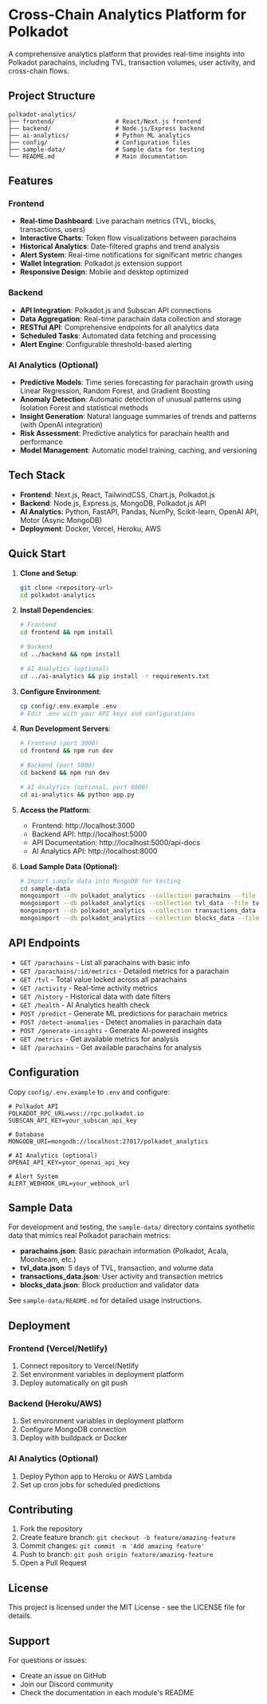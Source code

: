 Cross-Chain Analytics Platform for Polkadot
=============================================

A comprehensive analytics platform that provides real-time insights into Polkadot parachains,
including TVL, transaction volumes, user activity, and cross-chain flows.

## Project Structure

```
polkadot-analytics/
├── frontend/                 # React/Next.js frontend
├── backend/                  # Node.js/Express backend
├── ai-analytics/             # Python ML analytics
├── config/                   # Configuration files
├── sample-data/              # Sample data for testing
└── README.md                 # Main documentation
```

## Features

### Frontend
- **Real-time Dashboard**: Live parachain metrics (TVL, blocks, transactions, users)
- **Interactive Charts**: Token flow visualizations between parachains
- **Historical Analytics**: Date-filtered graphs and trend analysis
- **Alert System**: Real-time notifications for significant metric changes
- **Wallet Integration**: Polkadot.js extension support
- **Responsive Design**: Mobile and desktop optimized

### Backend
- **API Integration**: Polkadot.js and Subscan API connections
- **Data Aggregation**: Real-time parachain data collection and storage
- **RESTful API**: Comprehensive endpoints for all analytics data
- **Scheduled Tasks**: Automated data fetching and processing
- **Alert Engine**: Configurable threshold-based alerting

### AI Analytics (Optional)
- **Predictive Models**: Time series forecasting for parachain growth using Linear Regression, Random Forest, and Gradient Boosting
- **Anomaly Detection**: Automatic detection of unusual patterns using Isolation Forest and statistical methods
- **Insight Generation**: Natural language summaries of trends and patterns (with OpenAI integration)
- **Risk Assessment**: Predictive analytics for parachain health and performance
- **Model Management**: Automatic model training, caching, and versioning

## Tech Stack

- **Frontend**: Next.js, React, TailwindCSS, Chart.js, Polkadot.js
- **Backend**: Node.js, Express.js, MongoDB, Polkadot.js API
- **AI Analytics**: Python, FastAPI, Pandas, NumPy, Scikit-learn, OpenAI API, Motor (Async MongoDB)
- **Deployment**: Docker, Vercel, Heroku, AWS

## Quick Start

1. **Clone and Setup**:
   ```bash
   git clone <repository-url>
   cd polkadot-analytics
   ```

2. **Install Dependencies**:
   ```bash
   # Frontend
   cd frontend && npm install

   # Backend
   cd ../backend && npm install

   # AI Analytics (optional)
   cd ../ai-analytics && pip install -r requirements.txt
   ```

3. **Configure Environment**:
   ```bash
   cp config/.env.example .env
   # Edit .env with your API keys and configurations
   ```

4. **Run Development Servers**:
   ```bash
   # Frontend (port 3000)
   cd frontend && npm run dev

   # Backend (port 5000)
   cd backend && npm run dev

   # AI Analytics (optional, port 8000)
   cd ai-analytics && python app.py
   ```

5. **Access the Platform**:
   - Frontend: http://localhost:3000
   - Backend API: http://localhost:5000
   - API Documentation: http://localhost:5000/api-docs
   - AI Analytics API: http://localhost:8000

6. **Load Sample Data (Optional)**:
   ```bash
   # Import sample data into MongoDB for testing
   cd sample-data
   mongoimport --db polkadot_analytics --collection parachains --file parachains.json --jsonArray
   mongoimport --db polkadot_analytics --collection tvl_data --file tvl_data.json --jsonArray
   mongoimport --db polkadot_analytics --collection transactions_data --file transactions_data.json --jsonArray
   mongoimport --db polkadot_analytics --collection blocks_data --file blocks_data.json --jsonArray
   ```

## API Endpoints

- `GET /parachains` - List all parachains with basic info
- `GET /parachains/:id/metrics` - Detailed metrics for a parachain
- `GET /tvl` - Total value locked across all parachains
- `GET /activity` - Real-time activity metrics
- `GET /history` - Historical data with date filters
- `GET /health` - AI Analytics health check
- `POST /predict` - Generate ML predictions for parachain metrics
- `POST /detect-anomalies` - Detect anomalies in parachain data
- `POST /generate-insights` - Generate AI-powered insights
- `GET /metrics` - Get available metrics for analysis
- `GET /parachains` - Get available parachains for analysis

## Configuration

Copy `config/.env.example` to `.env` and configure:

```env
# Polkadot API
POLKADOT_RPC_URL=wss://rpc.polkadot.io
SUBSCAN_API_KEY=your_subscan_api_key

# Database
MONGODB_URI=mongodb://localhost:27017/polkadot_analytics

# AI Analytics (optional)
OPENAI_API_KEY=your_openai_api_key

# Alert System
ALERT_WEBHOOK_URL=your_webhook_url
```

## Sample Data

For development and testing, the `sample-data/` directory contains synthetic data that mimics real Polkadot parachain metrics:

- **parachains.json**: Basic parachain information (Polkadot, Acala, Moonbeam, etc.)
- **tvl_data.json**: 5 days of TVL, transaction, and volume data
- **transactions_data.json**: User activity and transaction metrics
- **blocks_data.json**: Block production and validator data

See `sample-data/README.md` for detailed usage instructions.

## Deployment

### Frontend (Vercel/Netlify)
1. Connect repository to Vercel/Netlify
2. Set environment variables in deployment platform
3. Deploy automatically on git push

### Backend (Heroku/AWS)
1. Set environment variables in deployment platform
2. Configure MongoDB connection
3. Deploy with buildpack or Docker

### AI Analytics (Optional)
1. Deploy Python app to Heroku or AWS Lambda
2. Set up cron jobs for scheduled predictions

## Contributing

1. Fork the repository
2. Create feature branch: `git checkout -b feature/amazing-feature`
3. Commit changes: `git commit -m 'Add amazing feature'`
4. Push to branch: `git push origin feature/amazing-feature`
5. Open a Pull Request

## License

This project is licensed under the MIT License - see the LICENSE file for details.

## Support

For questions or issues:
- Create an issue on GitHub
- Join our Discord community
- Check the documentation in each module's README
